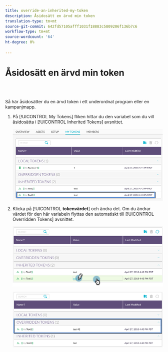 ```yaml
---
title: override-an-inherited-my-token
description: Åsidosätt en ärvd min token
translation-type: tm+mt
source-git-commit: 642fd57105afff1031f18883c5809206f136b7c6
workflow-type: tm+mt
source-wordcount: '64'
ht-degree: 0%

---
```



# Åsidosätt en ärvd min token

<br> 

Så här åsidosätter du en ärvd token i ett underordnat program eller en kampanjmapp.

1. På [!UICONTROL My Tokens] fliken hittar du den variabel som du vill åsidosätta i [!UICONTROL Inherited Tokens] avsnittet.

   ![Bild ett](/help/sky/assets/my-tokens/override-an-inherited-my-token/override-an-inherited-my-token-1.png)

1. Klicka på [!UICONTROL **tokenvärdet**] och ändra det. Om du ändrar värdet för den här variabeln flyttas den automatiskt till [!UICONTROL Overridden Tokens] avsnittet.

   ![Bild två](/help/sky/assets/my-tokens/override-an-inherited-my-token/override-an-inherited-my-token-2.png)

   ![Bild tre](/help/sky/assets/my-tokens/override-an-inherited-my-token/override-an-inherited-my-token-3.png)
